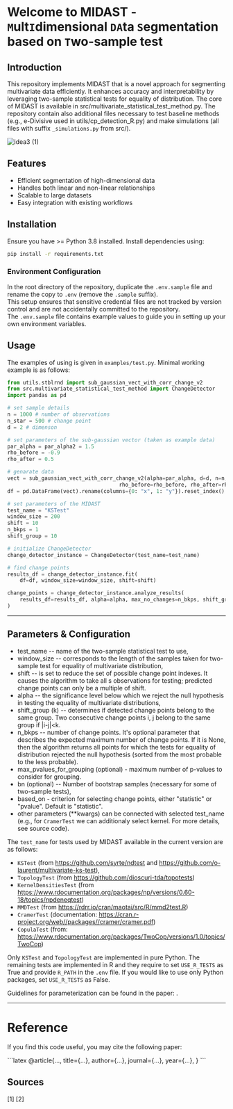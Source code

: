# Welcome to MIDAST - `M`ult`I`dimensional `DA`ta `S`egmentation based on `T`wo-sample test 

## Introduction
This repository implements MIDAST that is a novel approach for segmenting multivariate data efficiently. It enhances accuracy and interpretability by leveraging two-sample statistical tests for equality of distribution. The core of MIDAST is available in src/multivariate_statistical_test_method.py. The repository contain also additional files necessary to test baseline methods (e.g., e-Divisive used in utils/cp_detection_R.py) and make simulations (all files with suffix `_simulations.py` from src/).

![idea3 (1)](https://github.com/user-attachments/assets/12f190f4-4030-43ec-8c0c-b2cebbb14720)


## Features
- Efficient segmentation of high-dimensional data
- Handles both linear and non-linear relationships
- Scalable to large datasets
- Easy integration with existing workflows

## Installation
Ensure you have >= Python 3.8 installed. Install dependencies using:

```bash
pip install -r requirements.txt
```

### Environment Configuration

In the root directory of the repository, duplicate the `.env.sample` file and rename the copy to `.env` (remove the `.sample` suffix).  
This setup ensures that sensitive credential files are not tracked by version control and are not accidentally committed to the repository.  
The `.env.sample` file contains example values to guide you in setting up your own environment variables.


## Usage
The examples of using is given in `examples/test.py`. Minimal working example is as follows:

```python
from utils.stblrnd import sub_gaussian_vect_with_corr_change_v2
from src.multivariate_statistical_test_method import ChangeDetector
import pandas as pd

# set sample details
n = 1000 # number of observations
n_star = 500 # change point
d = 2 # dimenson

# set parameters of the sub-gaussian vector (taken as example data)
par_alpha = par_alpha2 = 1.5
rho_before = -0.9
rho_after = 0.5

# genarate data
vect = sub_gaussian_vect_with_corr_change_v2(alpha=par_alpha, d=d, n=n, n_star=n_star, 
                                    rho_before=rho_before, rho_after=rho_after, alpha2=par_alpha2)
df = pd.DataFrame(vect).rename(columns={0: "x", 1: "y"}).reset_index()

# set parameters of the MIDAST
test_name = "KSTest"
window_size = 200
shift = 10
n_bkps = 1
shift_group = 10

# initialize ChangeDetector
change_detector_instance = ChangeDetector(test_name=test_name)

# find change points
results_df = change_detector_instance.fit(
    df=df, window_size=window_size, shift=shift)

change_points = change_detector_instance.analyze_results(
    results_df=results_df, alpha=alpha, max_no_changes=n_bkps, shift_group=shift_group,
)

```



---

## Parameters & Configuration
- test_name -- name of the two-sample statistical test to use,
- window_size -- corresponds to the length of the samples taken for two-sample test for equality of multivariate distribution,
- shift -- is set to reduce the set of possible change point indexes. It causes the algorithm to take all s observations for testing; predicted change points can only be a multiple of shift.
- alpha -- the significance level below which we reject the null hypothesis in testing the equality of multivariate distributions,
- shift_group (k) -- determines if detected change points belong to the same group. Two consecutive change points i, j belong to the same group if |i-j|<k. 
- n_bkps -- number of change points. It's optional parameter that describes the expected maximum number of change points. If it is None, then the algorithm returns all points for which the tests for equality of distribution rejected the null hypothesis (sorted from the most probable to the less probable).
- max_pvalues_for_grouping (optional) - maximum number of p-values to consider for grouping.
- bn (optional) -- Number of bootstrap samples (necessary for some of two-sample tests),
- based_on - criterion for selecting change points, either "statistic" or "pvalue". Default is "statistic".
- other parameters (**kwargs) can be connected with selected test_name (e.g., for `CramerTest` we can additionaly select kernel. For more details, see source code).

The `test_name` for tests used by MIDAST available in the current version are as follows:
- `KSTest` (from https://github.com/syrte/ndtest and https://github.com/o-laurent/multivariate-ks-test),
- `TopologyTest` (from https://github.com/dioscuri-tda/topotests)
- `KernelDensitiesTest` (from https://www.rdocumentation.org/packages/np/versions/0.60-18/topics/npdeneqtest)
- `MMDTest` (from https://rdrr.io/cran/maotai/src/R/mmd2test.R)
- `CramerTest` (documentation: https://cran.r-project.org/web//packages//cramer/cramer.pdf)
- `CopulaTest` (from: https://www.rdocumentation.org/packages/TwoCop/versions/1.0/topics/TwoCop)

Only `KSTest` and `TopologyTest` are implemented in pure Python. The remaining tests are implemented in R and they require to set `USE_R_TESTS` as True and provide `R_PATH` in the `.env` file. If you would like to use only Python packages, set `USE_R_TESTS` as False.


Guidelines for parameterization can be found in the paper: <TBU>.

---

# Reference

If you find this code useful, you may cite the following paper:

<TBU>
```latex
@article{...,
  title={...},
  author={...},
  journal={...},
  year={...},
}
```

## Sources
[1]
[2]

